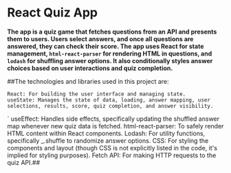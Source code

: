 # React Quiz App

**The app is a quiz game that fetches questions from an API and presents them to users. Users select answers, and once all questions are answered, they can check their score. The app uses React for state management, `html-react-parser` for rendering HTML in questions, and `lodash` for shuffling answer options. It also conditionally styles answer choices based on user interactions and quiz completion.**

##The technologies and libraries used in this project are:

    React: For building the user interface and managing state.
    useState: Manages the state of data, loading, answer mapping, user selections, results, score, quiz completion, and answer visibility.
`   useEffect: Handles side effects, specifically updating the shuffled answer map whenever new quiz data is fetched.
    html-react-parser: To safely render HTML content within React components.
    Lodash: For utility functions, specifically _.shuffle to randomize answer options.
    CSS: For styling the components and layout (though CSS is not explicitly listed in the code, it's implied for styling purposes).
    Fetch API: For making HTTP requests to the quiz API.##

